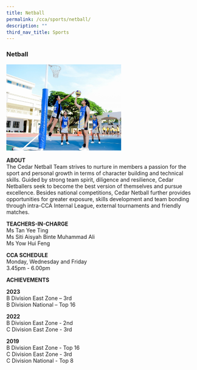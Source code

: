 ```yaml
---
title: Netball
permalink: /cca/sports/netball/
description: ""
third_nav_title: Sports
---
```

### Netball

<img src="/images/sports4.png" style="width:60%">

**ABOUT**  
The Cedar Netball Team strives to nurture in members a passion for the sport and personal growth in terms of character building and technical skills. Guided by strong team spirit, diligence and resilience, Cedar Netballers seek to become the best version of themselves and pursue excellence. Besides national competitions, Cedar Netball further provides opportunities for greater exposure, skills development and team bonding through intra-CCA Internal League, external tournaments and friendly matches.  
  
**TEACHERS-IN-CHARGE**  
Ms Tan Yee Ting  
Ms Siti Aisyah Binte Muhammad Ali  
Ms Yow Hui Feng  
  
**CCA SCHEDULE**  
Monday, Wednesday and Friday  
3.45pm - 6.00pm  
  
**ACHIEVEMENTS**<br>

**2023**&nbsp; <br>
B Division East Zone – 3rd<br>
B Division National – Top 16

**2022**&nbsp; <br>
B Division East Zone - 2nd<br>
C Division East Zone - 3rd

  

**2019**&nbsp;<br>
B Division East Zone - Top 16  <br>
C Division East Zone - 3rd  <br>
C Division National - Top 8